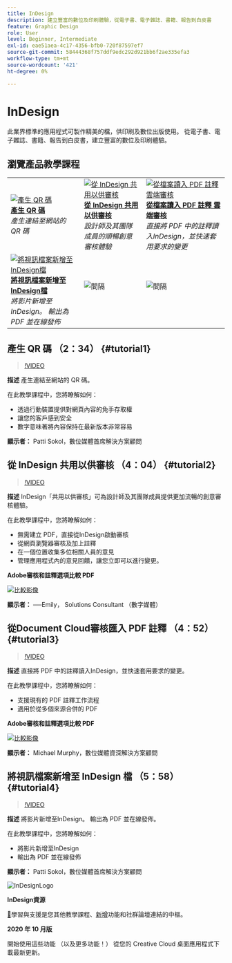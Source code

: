 ```yaml
---
title: InDesign
description: 建立豐富的數位及印刷體驗，從電子書、電子雜誌、書籍、報告到白皮書
feature: Graphic Design
role: User
level: Beginner, Intermediate
exl-id: eae51aea-4c17-4356-bfb0-720f87597ef7
source-git-commit: 58444368f757ddf9edc292d921bb6f2ae335efa3
workflow-type: tm+mt
source-wordcount: '421'
ht-degree: 0%

---
```


# InDesign

此業界標準的應用程式可製作精美的檔，供印刷及數位出版使用。 從電子書、電子雜誌、書籍、報告到白皮書，建立豐富的數位及印刷體驗。

## 瀏覽產品教學課程

<table style="table-layout:fixed">
<tr>
 <td>
    <a href="indesign.md#tutorial1">
        <img alt="產生 QR 碼" src="../assets/InDesign_qrCodes_sokol_thumbnail.jpg" />
    </a>
    <div>
    <a href="indesign.md#tutorial1"><strong>產生 QR 碼</strong></a>
    </div>
    <em>產生連結至網站的 QR 碼</em>
    <br>
  </td>
  <td>
   <a href="indesign.md#tutorial2">
      <img alt="從 InDesign 共用以供審核" src="../assets/indesign_shareforreview_palmer_thumbnail.jpg" />
   </a>
    <div>
   <a href="indesign.md#tutorial2"><strong>從 InDesign 共用以供審核</strong></a>
    </div>
    <em>設計師及其團隊成員的順暢創意審核體驗</em>
    <br>
  </td>
  <td>
    <a href="indesign.md#tutorial3">
        <img alt="從檔案讀入 PDF 註釋
雲端審核" src="../assets/indesign_pdfcomments_murphy_thumbnail.jpg" />
    </a>
    <div>
    <a href="indesign.md#tutorial3"><strong>從檔案讀入 PDF 註釋
雲端審核</strong></a>
    </div>
    <em>直接將 PDF 中的註釋讀入InDesign，並快速套用要求的變更</em>
    <br>
  </td>
</tr>
<tr>
<td>
   <a href="indesign.md#tutorial4">
      <img alt="將視訊檔案新增至InDesign檔" src="../assets/indesign_video_sokol_thumbnail.jpg" />
   </a>
    <div>
   <a href="indesign.md#tutorial4"><strong>將視訊檔案新增至InDesign檔</strong></a>
    </div>
    <em>將影片新增至InDesign。 輸出為 PDF 並在線發佈</em>
    <br>
  </td>
 <td>
    <img alt="間隔" src="../assets/Gray_thumbnail.png" />
    <div>
    <br>
 </td>
 <td>
    <img alt="間隔" src="../assets/Gray_thumbnail.png" />
    <div>
    <br>
 </td>
</tr>
</table>

## 產生 QR 碼 （2：34） {#tutorial1}

>[!VIDEO](https://video.tv.adobe.com/v/326818?hidetitle=true)

**描述**
產生連結至網站的 QR 碼。

在此教學課程中，您將瞭解如何：
* 透過行動裝置提供對網頁內容的免手存取權
* 讓您的客戶感到安全
* 數字意味著將內容保持在最新版本非常容易

**顯示者：**
Patti Sokol，數位媒體首席解決方案顧問

## 從 InDesign 共用以供審核 （4：04） {#tutorial2}

>[!VIDEO](https://video.tv.adobe.com/v/326824?hidetitle=true)

**描述**
InDesign「共用以供審核」可為設計師及其團隊成員提供更加流暢的創意審核體驗。

在此教學課程中，您將瞭解如何：
* 無需建立 PDF，直接從InDesign啟動審核
* 從網頁瀏覽器審核及加上註釋
* 在一個位置收集多位相關人員的意見
* 管理應用程式內的意見回饋，讓您立即可以進行變更。

**Adobe審核和註釋選項比較 PDF**

[![比較影像](../assets/ComparisonPDF_thumbnail_96.png)](../assets/Adobe_Review_and_Comment_Comparisons.pdf)

**顯示者：**
──Emily， Solutions Consultant （數字媒體）

## 從Document Cloud審核匯入 PDF 註釋 （4：52） {#tutorial3}

>[!VIDEO](https://video.tv.adobe.com/v/326959?hidetitle=true)

**描述**
直接將 PDF 中的註釋讀入InDesign，並快速套用要求的變更。

在此教學課程中，您將瞭解如何：
* 支援現有的 PDF 註釋工作流程
* 適用於從多個來源合併的 PDF

**Adobe審核和註釋選項比較 PDF**

[![比較影像](../assets/ComparisonPDF_thumbnail_96.png)](../assets/Adobe_Review_and_Comment_Comparisons.pdf)

**顯示者：**
Michael Murphy，數位媒體資深解決方案顧問

## 將視訊檔案新增至 InDesign 檔 （5：58） {#tutorial4}

>[!VIDEO](https://video.tv.adobe.com/v/326757?hidetitle=true)

**描述**
將影片新增至InDesign。 輸出為 PDF 並在線發佈。

在此教學課程中，您將瞭解如何：
* 將影片新增至InDesign
* 輸出為 PDF 並在線發佈

**顯示者：**
Patti Sokol，數位媒體首席解決方案顧問

![InDesignLogo](../assets/id_appicon_96.png)

**InDesign資源**

[&#128279;](https://helpx.adobe.com/tw/support/indesign.html)學習與支援是您其他教學課程、[新增](https://helpx.adobe.com/tw/indesign/user-guide.html/indesign/using/whats-new.ug.html)功能和社群論壇連結的中樞。

**2020 年 10 月版**

開始使用這些功能 （以及更多功能！） 從您的 Creative Cloud 桌面應用程式下載最新更新。

